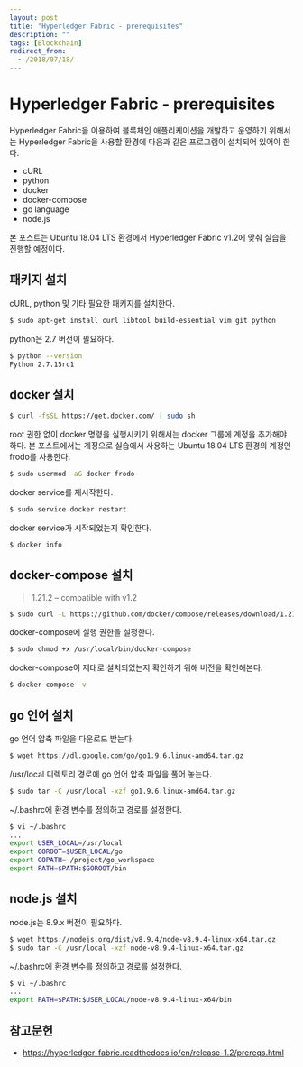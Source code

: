 ```yaml
---
layout: post
title: "Hyperledger Fabric - prerequisites"
description: ""
tags: [Blockchain]
redirect_from:
  - /2018/07/18/
---
```


# Hyperledger Fabric - prerequisites

Hyperledger Fabric을 이용하여 블록체인 애플리케이션을 개발하고 운영하기 위해서는 Hyperledger Fabric을 사용할 환경에 다음과 같은 프로그램이 설치되어 있어야 한다.

* cURL
* python
* docker
* docker-compose
* go language
* node.js

본 포스트는 Ubuntu 18.04 LTS 환경에서 Hyperledger Fabric v1.2에 맞춰 실습을 진행할 예정이다.

## 패키지 설치

cURL, python 및 기타 필요한 패키지를 설치한다.

```sh
$ sudo apt-get install curl libtool build-essential vim git python
```

python은 2.7 버전이 필요하다.

```sh
$ python --version
Python 2.7.15rc1
```

## docker 설치

```sh
$ curl -fsSL https://get.docker.com/ | sudo sh
```

root 권한 없이 docker 명령을 실행시키기 위해서는 docker 그룹에 계정을 추가해야 하다. 본 포스트에서는 계정으로 실습에서 사용하는 Ubuntu 18.04 LTS 환경의 계정인 frodo를 사용한다.

```sh
$ sudo usermod -aG docker frodo
```

docker service를 재시작한다.

```sh
$ sudo service docker restart
```

docker service가 시작되었는지 확인한다.

```sh
$ docker info
```

## docker-compose 설치

 > 1.21.2 – compatible with v1.2

```sh
$ sudo curl -L https://github.com/docker/compose/releases/download/1.21.2/docker-compose-`uname -s`-`uname -m` -o /usr/local/bin/docker-compose
```

docker-compose에 실행 권한을 설정한다.

```sh
$ sudo chmod +x /usr/local/bin/docker-compose
```

docker-compose이 제대로 설치되었는지 확인하기 위해 버전을 확인해본다.

```sh
$ docker-compose -v
```

## go 언어 설치

go 언어 압축 파일을 다운로드 받는다.

```sh
$ wget https://dl.google.com/go/go1.9.6.linux-amd64.tar.gz
```

/usr/local 디렉토리 경로에 go 언어 압축 파일을 풀어 놓는다.

```sh
$ sudo tar -C /usr/local -xzf go1.9.6.linux-amd64.tar.gz
```

~/.bashrc에 환경 변수를 정의하고 경로를 설정한다.

```sh
$ vi ~/.bashrc
...
export USER_LOCAL=/usr/local
export GOROOT=$USER_LOCAL/go
export GOPATH=~/project/go_workspace
export PATH=$PATH:$GOROOT/bin
```
## node.js 설치

node.js는 8.9.x 버전이 필요하다.

```sh
$ wget https://nodejs.org/dist/v8.9.4/node-v8.9.4-linux-x64.tar.gz
$ sudo tar -C /usr/local -xzf node-v8.9.4-linux-x64.tar.gz
```

~/.bashrc에 환경 변수를 정의하고 경로를 설정한다.

```sh
$ vi ~/.bashrc
...
export PATH=$PATH:$USER_LOCAL/node-v8.9.4-linux-x64/bin
```

## 참고문헌

* https://hyperledger-fabric.readthedocs.io/en/release-1.2/prereqs.html
